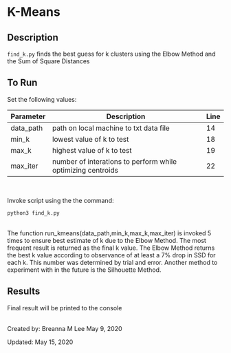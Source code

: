 # K-Means


## Description

`find_k.py` finds the best guess for k clusters using the Elbow Method and the Sum of Square Distances

## To Run

Set the following values:

Parameter|Description|Line
---------|------------|----
data_path | path on local machine to txt data file| 14
min_k | lowest value of k to test| 18
max_k | highest value of k to test| 19
max_iter| number of interations to perform while optimizing centroids| 22

<br />

Invoke script using the the command:

`python3 find_k.py`

<br />
The function run_kmeans(data_path,min_k,max_k,max_iter) is invoked 5 times to ensure best estimate of k due to the Elbow Method. The most frequent result is returned as the final k value. The Elbow Method returns the best k value according to observance of at least a 7% drop in SSD for each k. This number was determined by trial and error. Another method to experiment with in the future is the Silhouette Method.  <br />

## Results

Final result will be printed to the console 

<br >
Created by: Breanna M Lee 
May 9, 2020

Updated: May 15, 2020
